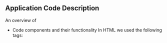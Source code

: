 ## Application Code Description

An overview of
* Code components and their functionality
 In HTML we used the following tags:
  <html>
  <head>
  <body>
  <title>
  <section>
  <div>
  <a>
  <link>
  <script>
  and their uncountable attributes....

  In CSS we used following designing attributes:
  opacity,hover,margin-top,font-weight,line-height,color and many more

  Through JAVA SCRIPT we have made interactive popped-up menus and also used it to save our files.

* Data sources (if any)
 GIT HUB
 GOOGLE IMAGES

